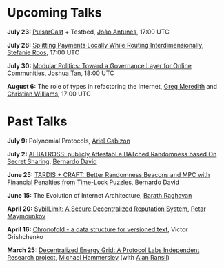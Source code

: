 # Upcoming Talks

**July 23:** [PulsarCast](https://github.com/JGAntunes/pulsarcast) + Testbed, [João Antunes](https://jgantunes.com/), 17:00 UTC

**July 28:** [Splitting Payments Locally While Routing Interdimensionally](https://eprint.iacr.org/2020/555.pdf), [Stefanie Roos](https://www.tudelft.nl/ewi/over-de-faculteit/afdelingen/software-technology/distributed-systems/people/stefanie-roos/), 17:00 UTC

**July 30:** [Modular Politics: Toward a Governance Layer for Online Communities](https://arxiv.org/pdf/2005.13701.pdf), [Joshua Tan](https://www.joshuatan.com/research/), 18:00 UTC

**August 6:** The role of types in refactoring the Internet, [Greg Meredith](https://www.rchain.coop/team) and [Christian Williams](https://mathdept.ucr.edu/people/christian-williams), 17:00 UTC

# Past Talks

**July 9:** Polynomial Protocols, [Ariel Gabizon](https://medium.com/aztec-protocol/aztec-welcomes-ariel-gabizon-as-chief-scientist-298d7bfe5f28)

**July 2:** [ALBATROSS: publicly AttestabLe BATched Randomness based On Secret Sharing](https://www.youtube.com/watch?v=HqdZcXbgPAM&list=PLhuBigpl7lqu6xWpiXtbEzJQtlMH1tqoG&index=2&t=0s), [Bernardo David](https://pure.itu.dk/portal/en/persons/bernardo-machado-david(bdc2cd4a-df05-46ca-b027-b038039a58ec).html)

**June 25:** [TARDIS + CRAFT: Better Randomness Beacons and MPC with Financial Penalties from Time-Lock Puzzles](https://www.youtube.com/watch?v=b0D5kwEO5vA&list=PLhuBigpl7lqu6xWpiXtbEzJQtlMH1tqoG&index=2), [Bernardo David](https://pure.itu.dk/portal/en/persons/bernardo-machado-david(bdc2cd4a-df05-46ca-b027-b038039a58ec).html)

**June 15:** The Evolution of Internet Architecture, [Barath Raghavan](https://raghavan.usc.edu/)

**April 20:** [SybilLimit: A Secure Decentralized Reputation System](https://www.youtube.com/watch?v=L4SJzoKHKPk&list=PLhuBigpl7lqu6xWpiXtbEzJQtlMH1tqoG&index=3), [Petar Maymounkov](https://research.protocol.ai/authors/petar-maymounkov/)

**April 16:** [Chronofold - a data structure for versioned text](https://www.youtube.com/watch?v=dKzMZsg5EVA&list=PLhuBigpl7lqu6xWpiXtbEzJQtlMH1tqoG&index=7), Victor Grishchenko

**March 25:** [Decentralized Energy Grid: A Protocol Labs Independent Research project](https://www.youtube.com/watch?v=Xh80OzmaiGc&list=PLhuBigpl7lqu6xWpiXtbEzJQtlMH1tqoG&index=4), [Michael Hammersley](https://research.protocol.ai/authors/michael-hammersley/) (with [Alan Ransil](https://research.protocol.ai/authors/alan-ransil/))

